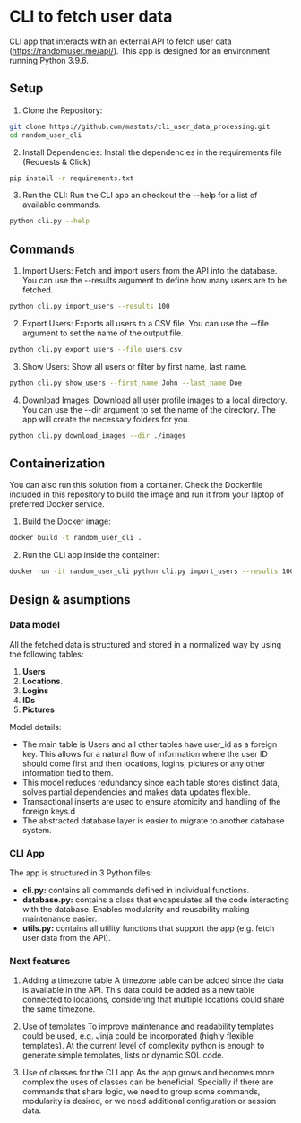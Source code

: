 # CLI to fetch user data
CLI app that interacts with an external API to fetch user data (https://randomuser.me/api/).
This app is designed for an environment running Python 3.9.6. 

## Setup

1. Clone the Repository:
```bash
git clone https://github.com/mastats/cli_user_data_processing.git
cd random_user_cli
```

2. Install Dependencies:
Install the dependencies in the requirements file (Requests & Click)
```bash 
pip install -r requirements.txt
```

3. Run the CLI:
Run the CLI app an checkout the --help for a list of available commands.
```bash
python cli.py --help
```
## Commands

1. Import Users:
Fetch and import users from the API into the database. You can use the --results argument to define how many users are to be fetched.
```bash
python cli.py import_users --results 100
```

2. Export Users:
Exports all users to a CSV file. You can use the --file argument to set the name of the output file.
```bash
python cli.py export_users --file users.csv
```

3. Show Users:
Show all users or filter by first name, last name.
```bash
python cli.py show_users --first_name John --last_name Doe
```

4. Download Images:
Download all user profile images to a local directory. You can use the --dir argument to set the name of the directory. The app will create the necessary folders for you. 
```bash
python cli.py download_images --dir ./images
```

## Containerization
You can also run this solution from a container. Check the Dockerfile included in this repository to build the image and run it from your laptop of preferred Docker service.

1. Build the Docker image:
```bash
docker build -t random_user_cli .
```

2. Run the CLI app inside the container:
```bash
docker run -it random_user_cli python cli.py import_users --results 100
```

## Design & asumptions
### Data model
All the fetched data is structured and stored in a normalized way by using the following tables:
1. **Users**
2. **Locations.**
3. **Logins**
4. **IDs**
5. **Pictures**

Model details:
* The main table is Users and all other tables have user_id as a foreign key. This allows for a natural flow of information where the user ID should come first and then locations, logins, pictures or any other information tied to them. 
* This model reduces redundancy since each table stores distinct data, solves partial dependencies and makes data updates flexible.
* Transactional inserts are used to ensure atomicity and handling of the foreign keys.d
* The abstracted database layer is easier to migrate to another database system.

### CLI App
The app is structured in 3 Python files:
* **cli.py:** contains all commands defined in individual functions.
* **database.py:** contains a class that encapsulates all the code interacting with the database. Enables modularity and reusability making maintenance easier.
* **utils.py:** contains all utility functions that support the app (e.g. fetch user data from the API).


### Next features
1. Adding a timezone table
A timezone table can be added since the data is available in the API. This data could be added as a new table connected to locations, considering that multiple locations could share the same timezone.

2. Use of templates
To improve maintenance and readability templates could be used, e.g. Jinja could be incorporated (highly flexible templates). At the current level of complexity python is enough to generate simple templates, lists or dynamic SQL code.

3. Use of classes for the CLI app
As the app grows and becomes more complex the uses of classes can be beneficial. Specially if there are commands that share logic, we need to group some commands, modularity is desired, or we need additional configuration or session data. 
